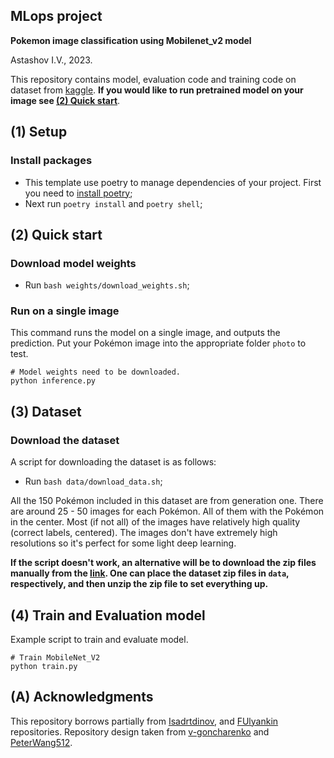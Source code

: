 ## MLops project

**Pokemon image classification using Mobilenet_v2 model**

Astashov I.V., 2023.

This repository contains model, evaluation code and training code on dataset 
from [kaggle](https://www.kaggle.com/datasets/lantian773030/pokemonclassification).
**If you would like to run pretrained model on your image see [(2) Quick start](https://github.com/igorastashov/MLops-project#2-quick-start)**.


## (1) Setup

### Install packages
- This template use poetry to manage dependencies of your project.
First you need to [install poetry](https://python-poetry.org/docs/#installing-with-pipx);
- Next run `poetry install` and `poetry shell`;


## (2) Quick start

### Download model weights
- Run `bash weights/download_weights.sh`;

### Run on a single image

This command runs the model on a single image, and outputs the prediction.
Put your Pokémon image into the appropriate folder  `photo` to test.

```
# Model weights need to be downloaded.
python inference.py
```


## (3) Dataset

### Download the dataset

A script for downloading the dataset is as follows:

- Run `bash data/download_data.sh`;

All the 150 Pokémon included in this dataset are from generation one. 
There are around 25 - 50 images for each Pokémon. 
All of them with the Pokémon in the center. 
Most (if not all) of the images have relatively high quality (correct labels, centered). 
The images don't have extremely high resolutions so it's perfect for some light deep learning.

**If the script doesn't work, an alternative will be to download the zip files manually 
from the [link](https://www.kaggle.com/datasets/lantian773030/pokemonclassification/download?datasetVersionNumber=1).
One can place the dataset zip files in  `data`, respectively, and then unzip the zip file to set everything up.**


## (4) Train and Evaluation model

Example script to train and evaluate model.

```
# Train MobileNet_V2
python train.py 
```


## (A) Acknowledgments

This repository borrows partially from [Isadrtdinov](https://github.com/isadrtdinov/intro-to-dl-hse/blob/2022-2023/seminars/201/seminar_04.ipynb), and [FUlyankin](https://github.com/FUlyankin/deep_learning_pytorch/tree/main/week08_fine_tuning) repositories.
Repository design taken from [v-goncharenko](https://github.com/v-goncharenko/data-science-template) and [PeterWang512](https://github.com/PeterWang512/CNNDetection).
